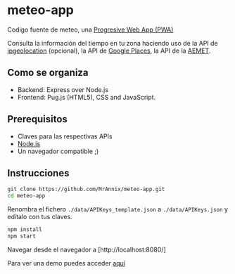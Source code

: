 # meteo-app
Codigo fuente de meteo, una [Progresive Web App (PWA)](https://ionicframework.com/docs/intro/what-are-progressive-web-apps "What a PWA is")

Consulta la información del tiempo en tu zona haciendo uso de la API de [ipgeolocation](https://ipgeolocation.io/documentation.html) (opcional), la API de [Google Places](https://cloud.google.com/maps-platform/places/), la API de la [AEMET](https://opendata.aemet.es/dist/index.html).

## Como se organiza
- Backend: Express over Node.js
- Frontend: Pug.js (HTML5), CSS and JavaScript.

## Prerequisitos
- Claves para las respectivas APIs
- [Node.js](https://nodejs.org/)
- Un navegador compatible ;)

## Instrucciones
```sh
git clone https://github.com/MrAnnix/meteo-app.git
cd meteo-app
```

Renombra el fichero `./data/APIKeys_template.json` a `./data/APIKeys.json` y edítalo con tus claves.

```sh
npm install
npm start
```

Navegar desde el navegador a [http://localhost:8080/]

Para ver una demo puedes acceder [aquí](https://meteo.raulsanmartin.me/)
